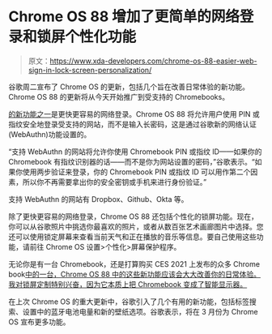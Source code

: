# Chrome OS 88 增加了更简单的网络登录和锁屏个性化功能

> 原文：<https://www.xda-developers.com/chrome-os-88-easier-web-sign-in-lock-screen-personalization/>

谷歌周二宣布了 Chrome OS 的更新，包括几个旨在改善日常体验的新功能。Chrome OS 88 的更新将从今天开始推广到受支持的 Chromebooks。

[的新功能之一](https://www.blog.google/products/chromebooks/sign-sites-faster-and-personalize-your-lock-screen/)是更快更容易的网络登录。Chrome OS 88 将允许用户使用 PIN 或指纹安全地登录受支持的网站，而不是输入长密码，这是通过谷歌新的网络认证(WebAuthn)功能设置的。

“支持 WebAuthn 的网站将允许你使用 Chromebook PIN 或指纹 ID——如果你的 Chromebook 有指纹识别器的话——而不是你为网站设置的密码，”谷歌表示。“如果你使用两步验证来登录，你的 Chromebook PIN 或指纹 ID 可以用作第二个因素，所以你不再需要拿出你的安全密钥或手机来进行身份验证。”

支持 WebAuthn 的网站有 Dropbox、Github、Okta 等。

除了更快更容易的网络登录，Chrome OS 88 还包括个性化的锁屏功能。现在，你可以从谷歌照片中挑选你最喜欢的照片，或者从数百张艺术画廊图片中选择。您还可以使用锁定屏幕来查看当前天气和正在播放的音乐等信息。要自己使用这些功能，请前往 Chrome OS 设置>个性化>屏幕保护程序。

无论你是有一台 Chromebook，还是打算购买 CES 2021 上发布的众多 Chrome book[中的一台，Chrome OS 88 中的这些新功能应该会大大改善你的日常体验。我对锁屏定制特别兴奋，因为它本质上把 Chromebook 变成了智能显示器。](https://www.xda-developers.com/acer-chromebook-spin-514-amd-ryzen-3000-mobile-processor/)

在上次 Chrome OS 的重大更新中，谷歌引入了几个有用的新功能，包括标签搜索、设置中的蓝牙电池电量和新的壁纸选项。谷歌表示，将在 3 月份为 Chrome OS 宣布更多功能。